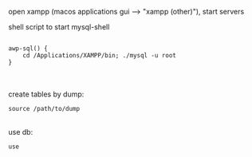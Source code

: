 <p>open xampp (macos applications gui --> "xampp (other)"), start servers<p>

<p>shell script to start mysql-shell<p>
<code>
awp-sql() {
    cd /Applications/XAMPP/bin; ./mysql -u root
}
</code>
<br><br>
<p>create tables by dump:</p>
<code>source /path/to/dump</code>
<br><br>
<p>use db:</p>
<code>use <db_name></code>
